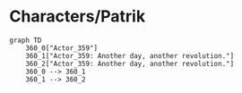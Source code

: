 # Characters/Patrik


```mermaid
graph TD
    360_0["Actor_359"]
    360_1["Actor_359: Another day, another revolution."]
    360_2["Actor_359: Another day, another revolution."]
    360_0 --> 360_1
    360_1 --> 360_2
```